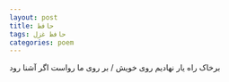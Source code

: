 ```yaml
---
layout: post
title: حافظ
tags: حافظ غزل
categories: poem
---
```


برخاک راه یار نهادیم روی خویش / بر روی ما رواست اگر آشنا رود